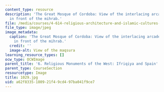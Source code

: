 ```yaml
---
content_type: resource
description: 'The Great Mosque of Cordoba: View of the interlacing arcade of the maqsura
  in front of the mihrab.'
file: /media/courses/4-614-religious-architecture-and-islamic-cultures-fall-2002/a62f8335180921f49cd497ba041f9ce7_1029.jpg
file_type: image/jpeg
image_metadata:
  caption: 'The Great Mosque of Cordoba: View of the interlacing arcade of the maqsura
    in front of the mihrab.'
  credit: ''
  image-alt: View of the maqsura
learning_resource_types: []
ocw_type: OCWImage
parent_title: '6. Religious Monuments of the West: Ifriqiya and Spain'
parent_type: CourseSection
resourcetype: Image
title: 1029.jpg
uid: a62f8335-1809-21f4-9cd4-97ba041f9ce7
---
```

